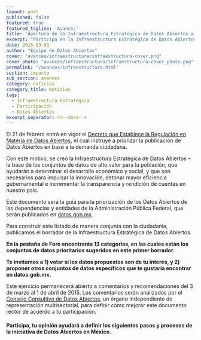 ```yaml
---
layout: post
published: false
featured: true
featured_tagline: 'Avance:'
title: 'Apertura de la Infraestructura Estratégica de Datos Abiertos a comentarios públicos'
excerpt: "Participa en la Infraestructura Estratégica de Datos Abiertos –la base de los conjuntos de datos de alto valor para la población, que ayudarán a determinar el desarrollo económico y social, y que son necesarios para impulsar la innovación, detonar mayor eficiencia gubernamental e incrementar la transparencia y rendición de cuentas en nuestro país."
date: 2015-03-03
author: "Equipo de Datos Abiertos"
cover: "avances/infraestructura/infraestructura-cover.png"
cover_photo: "avances/infraestructura/infraestructura-cover_photo.png"
permalink: "/avances/infraestructura.html"
section: impacto
sub_section: avances
category: noticias
category_title: Noticias
tags:
  - Infraestructura Estratégica
  - Participación
  - Datos Abiertos
excerpt_separator: <!--more-->
---
```


El 21 de febrero entró en vigor el [Decreto que Establece la Regulación en Materia de Datos Abiertos](http://www.dof.gob.mx/nota_detalle.php?codigo=5382838&fecha=20/02/2015), el cual instruye a priorizar la publicación de Datos Abiertos en base a la demanda ciudadana.

<!--more-->

Con este motivo, se creó la Infraestructura Estratégica de Datos Abiertos –la base de los conjuntos de datos de alto valor para la población, que ayudarán a determinar el desarrollo económico y social, y que son necesarios para impulsar la innovación, detonar mayor eficiencia gubernamental e incrementar la transparencia y rendición de cuentas en nuestro país.

Este documento será la guía para la priorización de los Datos Abiertos de las dependencias y entidades de la Administración Pública Federal, que serán publicados en [datos.gob.mx](http://datos.gob.mx/).

Para construir este listado de manera conjunta con la ciudadanía, publicamos el borrador de la Infraestructura Estratégica de Datos Abiertos.

**En la pestaña de Foro encontrarás 13 categorías, en las cuales están los conjuntos de datos prioritarios sugeridos en este primer borrador.**

**Te invitamos a 1) votar si los datos propuestos son de tu interés, y 2) proponer otros conjuntos de datos específicos que te gustaría encontrar en datos.gob.mx.**

Este ejercicio permanecerá abierto a comentarios y recomendaciones del 3 de marzo al 1 de abril de 2015. Los comentarios serán analizados por el [Consejo Consultivo de Datos Abiertos](http://datos.gob.mx/avances/consejo-consultivo/), un órgano independiente de representación multisectorial, para definir cómo mejorar este documento rector de acuerdo a tu participación.

#### Participa, tu opinión ayudará a definir los siguientes pasos y procesos de la iniciativa de Datos Abiertos en México.
